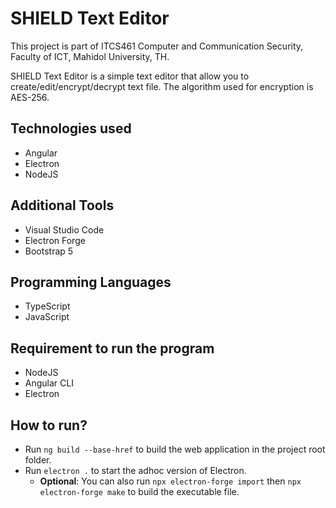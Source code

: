 # SHIELD Text Editor
This project is part of ITCS461 Computer and Communication Security, Faculty of ICT, Mahidol University, TH.

SHIELD Text Editor is a simple text editor that allow you to create/edit/encrypt/decrypt text file.
The algorithm used for encryption is AES-256.

## Technologies used

 - Angular
 - Electron
 - NodeJS

## Additional Tools
 - Visual Studio Code
 - Electron Forge
 - Bootstrap 5

## Programming Languages
 - TypeScript
 - JavaScript

## Requirement to run the program
 - NodeJS
 - Angular CLI
 - Electron

## How to run?
 - Run `ng build --base-href` to build the web application in the project root folder.
 - Run `electron .` to start the adhoc version of Electron.
   - __Optional__: You can also run `npx electron-forge import` then `npx electron-forge make` to build the executable file.